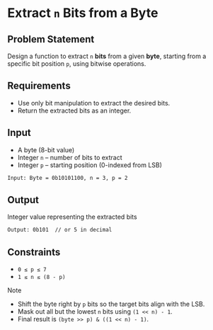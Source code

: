 # Extract `n` Bits from a Byte

## Problem Statement

Design a function to extract `n` **bits** from a given **byte**, starting from a specific bit position `p`, using bitwise operations.

## Requirements

- Use only bit manipulation to extract the desired bits.
- Return the extracted bits as an integer.

## Input

- A byte (8-bit value)
- Integer `n` – number of bits to extract
- Integer `p` – starting position (0-indexed from LSB)

```bash
Input: Byte = 0b10101100, n = 3, p = 2
```

## Output

Integer value representing the extracted bits

```bash
Output: 0b101  // or 5 in decimal
```

## Constraints

- `0 ≤ p ≤ 7`
- `1 ≤ n ≤ (8 - p)`

> [!NOTE]
>
> - Shift the byte right by `p` bits so the target bits align with the LSB.
> - Mask out all but the lowest `n` bits using `(1 << n) - 1`.
> - Final result is `(byte >> p) & ((1 << n) - 1)`.
